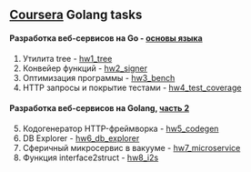 ## [Coursera](https://www.coursera.org/) Golang tasks

#### Разработка веб-сервисов на Go - [основы языка](https://www.coursera.org/learn/golang-webservices-1)
1. Утилита tree - [hw1_tree](https://github.com/abram213/coursera_golang_tasks/tree/master/hw1_tree)
2. Конвейер функций - [hw2_signer](https://github.com/abram213/coursera_golang_tasks/tree/master/hw2_signer)
3. Оптимизация программы - [hw3_bench](https://github.com/abram213/coursera_golang_tasks/tree/master/hw3_bench)
4. HTTP запросы и покрытие тестами - [hw4_test_coverage](https://github.com/abram213/coursera_golang_tasks/tree/master/hw4_test_coverage)

#### Разработка веб-сервисов на Golang, [часть 2](https://www.coursera.org/learn/golang-webservices-2)
5. Кодогенератор HTTP-фреймворка - [hw5_codegen](https://github.com/abram213/coursera_golang_tasks/tree/master/hw5_codegen)
6. DB Explorer - [hw6_db_explorer](https://github.com/abram213/coursera_golang_tasks/tree/master/hw6_db_explorer)
7. Сферичный микросервис в вакууме - [hw7_microservice](https://github.com/abram213/coursera_golang_tasks/tree/master/hw7_microservice)
8. Функция interface2struct - [hw8_i2s](https://github.com/abram213/coursera_golang_tasks/tree/master/hw8_i2s)